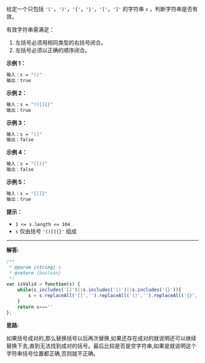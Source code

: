 给定一个只包括 `'('`，`')'`，`'{'`，`'}'`，`'['`，`']'` 的字符串 `s` ，判断字符串是否有效。

有效字符串需满足：

1. 左括号必须用相同类型的右括号闭合。
2. 左括号必须以正确的顺序闭合。

**示例 1：**

```bash
输入：s = "()"
输出：true
```

**示例 2：**

```bash
输入：s = "()[]{}"
输出：true
```

**示例 3：**

```bash
输入：s = "(]"
输出：false
```

**示例 4：**

```bash
输入：s = "([)]"
输出：false
```

**示例 5：**

```bash
输入：s = "{[]}"
输出：true
```

**提示：**

- `1 <= s.length <= 104`
- `s` 仅由括号 `'()[]{}'` 组成

***

**解答:**

```javascript
/**
 * @param {string} s
 * @return {boolean}
 */
var isValid = function(s) {
    while(s.includes('[]')||s.includes('()')||s.includes('{}')){
        s = s.replaceAll('[]','').replaceAll('()','').replaceAll('{}','')
    }
    return s===''
};
```

**思路:**

如果括号成对的,那么替换括号以后再次替换,如果还存在成对的就说明还可以继续替换下去,直到无法找到成对的括号。最后比较是否是空字符串,如果是就说明这个字符串括号位置都正确,否则就不正确。